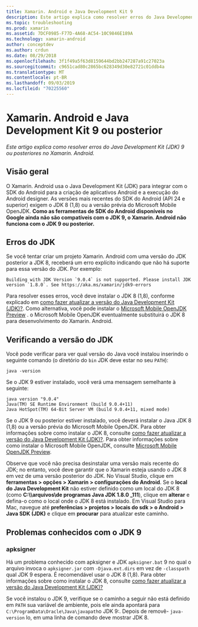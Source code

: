 ```yaml
---
title: Xamarin. Android e Java Development Kit 9
description: Este artigo explica como resolver erros do Java Development Kit (JDK) 9 ou posteriores no Xamarin. Android.
ms.topic: troubleshooting
ms.prod: xamarin
ms.assetid: 7DCF0985-F77D-4A68-AC54-10C9846E189A
ms.technology: xamarin-android
author: conceptdev
ms.author: crdun
ms.date: 08/29/2018
ms.openlocfilehash: 3f1f49a5f63d8159644bd2bb247287a91c27023a
ms.sourcegitcommit: c9651cad80c2865bc628349d30e82721c01ddb4a
ms.translationtype: MT
ms.contentlocale: pt-BR
ms.lasthandoff: 09/03/2019
ms.locfileid: "70225560"
---
```

# <a name="xamarinandroid-and-java-development-kit-9-or-later"></a>Xamarin. Android e Java Development Kit 9 ou posterior

_Este artigo explica como resolver erros do Java Development Kit (JDK) 9 ou posteriores no Xamarin. Android._


## <a name="overview"></a>Visão geral

O Xamarin. Android usa o Java Development Kit (JDK) para integrar com o SDK do Android para a criação de aplicativos Android e a execução do Android designer. As versões mais recentes do SDK do Android (API 24 e superior) exigem o JDK 8 (1,8) ou a versão prévia do Microsoft Mobile OpenJDK. **Como as ferramentas de SDK do Android disponíveis no Google ainda não são compatíveis com o JDK 9, o Xamarin. Android não funciona com o JDK 9 ou posterior.**

## <a name="jdk-errors"></a>Erros do JDK

Se você tentar criar um projeto Xamarin. Android com uma versão do JDK posterior a JDK 8, receberá um erro explícito indicando que não há suporte para essa versão do JDK. Por exemplo:

```shell
Building with JDK Version `9.0.4` is not supported. Please install JDK version `1.8.0`. See https://aka.ms/xamarin/jdk9-errors
```

Para resolver esses erros, você deve instalar o JDK 8 (1,8), conforme explicado em [como fazer atualizar a versão do Java Development Kit (JDK)?](~/android/troubleshooting/questions/update-jdk.md).
Como alternativa, você pode instalar o [Microsoft Mobile OpenJDK Preview](~/android/get-started/installation/openjdk.md) . o Microsoft Mobile OpenJDK eventualmente substituirá o JDK 8 para desenvolvimento do Xamarin. Android.


## <a name="checking-the-jdk-version"></a>Verificando a versão do JDK

Você pode verificar para ver qual versão do Java você instalou inserindo o seguinte comando (o diretório do `bin` JDK deve estar no seu `PATH`):

```shell
java -version
```

Se o JDK 9 estiver instalado, você verá uma mensagem semelhante à seguinte:

```shell
java version "9.0.4"
Java(TM) SE Runtime Environment (build 9.0.4+11)
Java HotSpot(TM) 64-Bit Server VM (build 9.0.4+11, mixed mode)
```

Se o JDK 9 ou posterior estiver instalado, você deverá instalar o Java JDK 8 (1,8) ou a versão prévia do Microsoft Mobile OpenJDK. Para obter informações sobre como instalar o JDK 8, consulte [como fazer atualizar a versão do Java Development Kit (JDK)?](~/android/troubleshooting/questions/update-jdk.md). Para obter informações sobre como instalar o Microsoft Mobile OpenJDK, consulte [Microsoft Mobile OpenJDK Preview](~/android/get-started/installation/openjdk.md).

Observe que você não precisa desinstalar uma versão mais recente do JDK; no entanto, você deve garantir que o Xamarin esteja usando o JDK 8 em vez de uma versão posterior do JDK. No Visual Studio, clique em **ferramentas > opções > Xamarin > configurações do Android**. Se o **local do Java Development Kit** não estiver definido como um local do JDK 8 (como **C:\\\\arquivos\\de programas Java JDK 1.8.0 _111**), clique em **alterar** e defina-o como o local onde o JDK 8 está instalado. Em Visual Studio para Mac, navegue até **preferências > projetos > locais do sdk > o Android > Java SDK (JDK)** e clique em **procurar** para atualizar este caminho.

## <a name="known-issues-with-jdk-9"></a>Problemas conhecidos com o JDK 9

### <a name="apksigner"></a>apksigner

Há um problema conhecido com apksigner e JDK `apksigner.bat` 9 no qual o arquivo invoca o `apksigner.jar` com `-Djava.ext.dirs` em vez de `-classpath` qual JDK 9 espera. É recomendável usar o JDK 8 (1,8). Para obter informações sobre como instalar o JDK 8, consulte [como fazer atualizar a versão do Java Development Kit (JDK)?](~/android/troubleshooting/questions/update-jdk.md)

Se você instalou o JDK 9, verifique se o caminho a seguir não está definido em `PATH` sua variável de ambiente, pois ele ainda apontará para `C:\ProgramData\Oracle\Java\javapath`o JDK 9:. Depois de removê- `java-version` lo, em uma linha de comando deve mostrar JDK 8.
